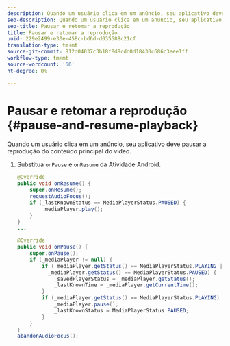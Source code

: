 ```yaml
---
description: Quando um usuário clica em um anúncio, seu aplicativo deve pausar a reprodução do conteúdo principal do vídeo.
seo-description: Quando um usuário clica em um anúncio, seu aplicativo deve pausar a reprodução do conteúdo principal do vídeo.
seo-title: Pausar e retomar a reprodução
title: Pausar e retomar a reprodução
uuid: 229e2499-e30e-458c-bd6d-d035588c21cf
translation-type: tm+mt
source-git-commit: 812d04037c3b18f8d8cdd0d18430c686c3eee1ff
workflow-type: tm+mt
source-wordcount: '66'
ht-degree: 0%

---
```



# Pausar e retomar a reprodução {#pause-and-resume-playback}

Quando um usuário clica em um anúncio, seu aplicativo deve pausar a reprodução do conteúdo principal do vídeo.

1. Substitua `onPause` e `onResume` da Atividade Android.

   ```java
   @Override 
   public void onResume() { 
       super.onResume(); 
       requestAudioFocus(); 
       if (_lastKnownStatus == MediaPlayerStatus.PAUSED) { 
           _mediaPlayer.play(); 
       } 
   } 
   ... 
   
   @Override 
   public void onPause() { 
       super.onPause(); 
       if (_mediaPlayer != null) { 
           if (_mediaPlayer.getStatus() == MediaPlayerStatus.PLAYING || 
             _mediaPlayer.getStatus() == MediaPlayerStatus.PAUSED) { 
               _savedPlayerStatus = _mediaPlayer.getStatus(); 
               _lastKnownTime = _mediaPlayer.getCurrentTime(); 
           } 
           if (_mediaPlayer.getStatus() == MediaPlayerStatus.PLAYING) { 
               _mediaPlayer.pause(); 
               _lastKnownStatus = MediaPlayerStatus.PAUSED; 
           } 
       } 
   } 
   abandonAudioFocus(); 
   ```

